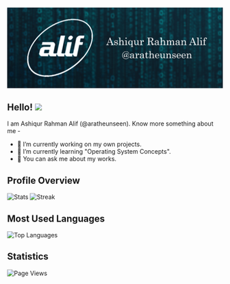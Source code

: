 ![Header](https://github.com/aratheunseen/aratheunseen/blob/master/src/header.jpg "Header")

## Hello! <img src="https://raw.githubusercontent.com/MartinHeinz/MartinHeinz/master/wave.gif" width="30px">

I am Ashiqur Rahman Alif (@aratheunseen). Know more something about me -

- 🔭 I’m currently working on my own projects.
- 🌱 I’m currently learning "Operating System Concepts".
- 💬 You can ask me about my works.

## Profile Overview
![Stats](https://github-readme-stats.vercel.app/api?username=aratheunseen&theme=nord&show_icons=true&hide_border=true&count_private=true)
![Streak](https://github-readme-streak-stats.herokuapp.com/?user=aratheunseen&theme=nord&hide_border=true)

## Most Used Languages
![Top Languages](https://github-readme-stats.vercel.app/api/top-langs/?username=aratheunseen&theme=nord&show_icons=true&hide_border=true)

## Statistics
![Page Views](https://visitor-badge.glitch.me/badge?page_id=aratheunseen&left_color=blue&right_color=black)
